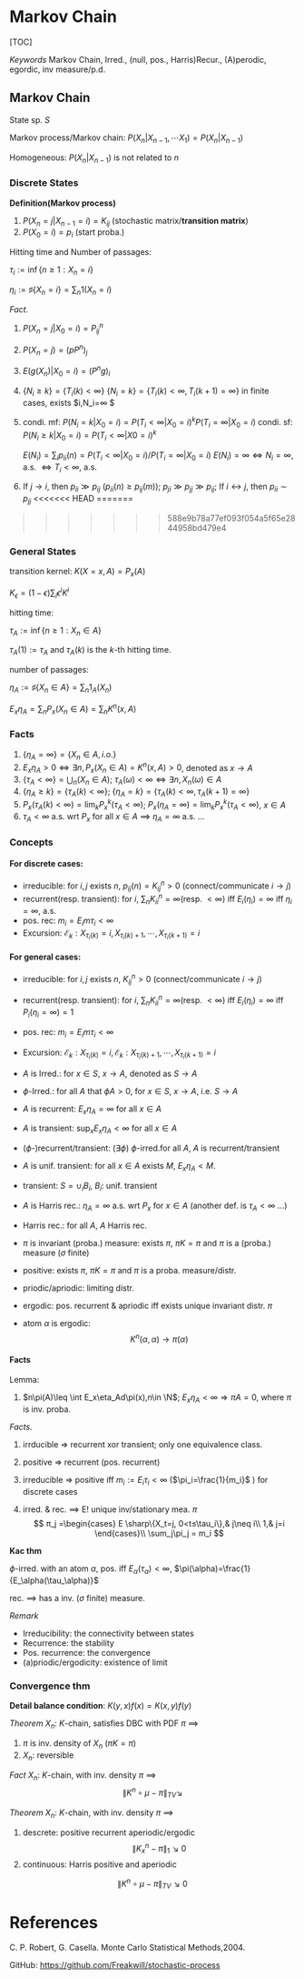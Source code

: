 # Markov Chain

[TOC]

*Keywords* Markov Chain, Irred., (null, pos., Harris)Recur., (A)perodic, egordic, inv measure/p.d.

## Markov Chain

State sp. $S$

Markov process/Markov chain:
$P(X_n|X_{n-1},\cdots X_{1})=P(X_n|X_{n-1})$

Homogeneous: $P(X_n|X_{n-1})$ is not related to $n$

### Discrete States

**Definition(Markov process)**

1. $P(X_n=j|X_{n-1}=i)=K_{ij}$ (stochastic matrix/**transition matrix**)
2. $P(X_0=i)=p_i$ (start proba.)



Hitting time and Number of passages:

$\tau_i:=\inf\{n\geq 1: X_n=i\}$

$\eta_i:=\sharp\{X_n=i\}=\sum_n1(X_n=i)$



*Fact.*

1. $P(X_n=j|X_0=i)=P^{n}_{ij}$
2. $P(X_n=j)=(pP^n)_j$
3. $E(g(X_n)|X_0=i)=(P^{n}g)_i$
4. $\{N_i≥k\} = \{T_i(k)<∞\}$
   $\{N_i=k\} = \{T_i(k)<∞,T_i(k+1)=∞\}$
   in finite cases, exists $i,N_i=∞ $
5. condi. mf: $P(N_i=k|X_0=i) = P(T_i<∞|X_0=i)^{k}P(T_i=∞|X_0=i)$
   condi. sf: $P(N_i≥k|X_0=i) = P(T_i<∞|X0=i)^k$

   $E(N_i) = \sum_ip_{ii}(n) = P(T_i<∞|X_0=i)/P(T_i=∞|X_0=i)$
   $E(N_i) = ∞  \iff  N_i=∞$, a.s. $\iff T_i<∞$, a.s.

6. If $j \to i$, then $p_{ii} \gg p_{ij}$ ($p_{ii}(n)\geq p_{ij}(m)$); $p_{ji} \gg p_{jj} \gg p_{ij}$;
    If $i \leftrightarrow j$, then $p_{ii} \sim p_{jj}$
<<<<<<< HEAD
=======

   
>>>>>>> 588e9b78a77ef093f054a5f65e2844958bd479e4

### General States

transition kernel:
$K(X=x, A)=P_x(A)$

$K_\epsilon=(1-\epsilon)\sum_i\epsilon^iK^i$

hitting time:

$\tau_A:=\inf\{n\geq 1: X_n\in A\}$

$\tau_A(1):=\tau_A$ and $\tau_A(k)$ is the $k$-th hitting time.

number of passages:

$\eta_A:=\sharp\{X_n\in A\}=\sum_n1_{A}(X_n)$

$E_x\eta_A=\sum_nP_x(X_n\in A)=\sum_nK^n(x,A)$



### Facts

1. $\{\eta_A=\infty\} =\{X_n\in A, i.o.\}$
2. $E_x\eta_A>0\iff \exists n, P_x(X_n\in A)=K^n(x,A)>0$,  denoted as $x\to A$
3. $\{\tau_A<\infty\} = \bigcup_n(X_n\in A)$; $\tau_A(\omega)<\infty \iff \exists n, X_n(\omega)\in A$
4. $\{\eta_A\geq k\}= \{\tau_A(k)<\infty\}$; $\{\eta_A= k\}=\{\tau_A(k)<\infty,\tau_A(k+1)=\infty\}$
5. $P_x(\tau_A(k)<\infty)=\lim_kP_x^k(\tau_A<\infty)$; $P_x(\eta_A=\infty)=\lim_kP_x^k(\tau_A<\infty)$, $x\in A$
6. $\tau_A<\infty$ a.s. wrt $P_x$ for all $x\in A$  ==> $\eta_A=\infty$  a.s. ...



### Concepts

#### For discrete cases:

- irreducible: for $i,j$ exists $n$, $p_{ij}(n)=K^n_{ij}>0$ (connect/communicate $i\to j$)
- recurrent(resp. transient): for $i$, $\sum_n K^n_{ii}=\infty$(resp. $<\infty$) iff $E_i(\eta_i)=\infty$ iff $\eta_i=\infty$, a.s.
- pos. rec: $m_i=E_im\tau_i<\infty$
- Excursion: $\mathcal{E}_k:X_{\tau_i(k)}=i,X_{\tau_i(k)+1},\cdots, X_{\tau_i(k+1)}=i$

#### For general cases:

- irreducible: for $i,j$ exists $n$, $K^n_{ij}>0$ (connect/communicate $i\to j$)
- recurrent(resp. transient): for $i$, $\sum_n K^n_{ii}=\infty$(resp. $<\infty$) iff $E_i(\eta_i)=\infty$ iff $P_i(\eta_i=\infty)=1$
- pos. rec: $m_i=E_im\tau_i<\infty$
- Excursion: $\mathcal{E}_k:X_{\tau_i(k)}=i,\mathcal{E}_k:X_{\tau_i(k)+1},\cdots, X_{\tau_i(k+1)}=i$

- $A$ is Irred.:   for $x\in S$, $x\to A$, denoted as $S\to A$

- $\phi$-Irred.: for all $A$ that $\phi A>0$, for $x\in S$, $x\to A$, i.e. $S\to A$

- $A$ is recurrent: $E_x\eta_A=\infty$ for all $x\in A$

- $A$ is transient: $\sup_x E_x\eta_A<\infty$ for all $x\in A$

- ($\phi$-)recurrent/transient: ($\exists \phi$) $\phi$-irred.for all $A$, $A$ is recurrent/transient

- $A$ is unif. transient: for all $x\in A$ exists $M$, $E_x\eta_A<M$.

- transient: $S=\cup_i B_i$, $B_i$: unif. transient

- $A$ is Harris rec.: $\eta_A=\infty$ a.s. wrt $P_x$ for $x\in A$  (another def. is $\tau_A<\infty$ ...)

- Harris rec.: for all $A$, $A$ Harris rec.

- $\pi$ is invariant (proba.) measure: exists $\pi$, $\pi K=\pi$ and $\pi$ is a (proba.) measure ($\sigma$ finite)

- positive: exists $\pi$, $\pi K=\pi$ and $\pi$ is a proba. measure/distr.

- priodic/apriodic: limiting distr.

- ergodic: pos. recurrent & apriodic iff exists unique invariant distr. $\pi$

- atom $\alpha$ is ergodic:
  $$
  K^n(\alpha,\alpha)\to \pi(\alpha)
  $$


#### Facts

Lemma:

1. $n\pi(A)\leq \int E_x\eta_Ad\pi(x),n\in \N$; $E_x\eta_A<\infty\Rightarrow \pi A=0$, where $\pi$ is inv. proba.



*Facts.*

1. irrducible => recurrent xor transient; only one equivalence class.

2. positive => recurrent (pos. recurrent)

3. irreducible => positive iff $m_i:=E_i\tau_i<\infty$ ($\pi_i=\frac{1}{m_i}$ ) for discrete cases

4. irred. & rec. ==> E! unique inv/stationary mea. $\pi$
   $$
   π_j =\begin{cases}
   E \sharp\{X_t=j, 0<t≤\tau_i\},& j\neq i\\
    1,& j=i
   \end{cases}\\
   \sum_j\pi_j = m_i
   $$

**Kac thm**

$\phi$-irred. with an atom $\alpha$,  pos. iff $E_\alpha(\tau_\alpha)<\infty$, $\pi(\alpha)=\frac{1}{E_\alpha(\tau_\alpha)}$ 

rec. ==> has a inv. ($\sigma$ finite) measure.



*Remark*

- Irreducibility: the connectivity between states
- Recurrence: the stability
- Pos. recurrence: the convergence
- (a)priodic/ergodicity: existence of limit

### Convergence thm

**Detail balance condition**: $K(y,x)f(x)=K(x,y)f(y)$

*Theorem*
$X_n$: $K$-chain, satisfies DBC with PDF $\pi$ ==>

1. $\pi$ is inv. density of $X_n$ ($\pi K=\pi$)
2. $X_n$: reversible

*Fact*
$X_n$: $K$-chain, with inv. density $\pi$ ==>
$$
\|K^n\circ \mu-\pi\|_{TV} \searrow
$$

*Theorem*
$X_n$: $K$-chain, with inv. density $\pi$ ==>

1. descrete: positive recurrent aperiodic/ergodic
$$
\|K^n_x-\pi\|_{1} \searrow 0
$$
2. continuous: Harris positive and aperiodic

$$
\|K^n\circ\mu-\pi\|_{TV} \searrow 0
$$



# References



C. P. Robert, G. Casella. Monte Carlo Statistical Methods,2004.

GitHub: https://github.com/Freakwill/stochastic-process

